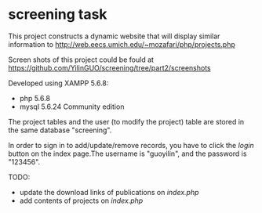 # screening task
This project constructs a dynamic website that will display similar information to
http://web.eecs.umich.edu/~mozafari/php/projects.php

Screen shots of this project could be fould at https://github.com/YilinGUO/screening/tree/part2/screenshots


Developed using XAMPP 5.6.8:
- php 5.6.8
- mysql 5.6.24 Community edition

The project tables and the user (to modify the project) table are stored in the same database "screening". 

In order to sign in to add/update/remove records, you have to click the *login* button on the index page.The username is "guoyilin", and the password is "123456".

TODO:
- update the download links of publications on *index.php*
- add contents of projects on *index.php*

